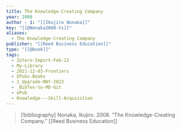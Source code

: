 ```yaml
---
title: The Knowledge-Creating Company
year: 2008
author - 1: "[[Ikujiro Nonaka]]"
key: "[[@Nonaka2008-ts]]"
aliases:
  - The Knowledge-Creating Company
publisher: "[[Reed Business Education]]"
type: "[[@book]]"
tags:
  - Zotero-Import-Feb-22
  - My-Library
  - 2021-12-03-Frontiers
  - EPubs-Books
  - 2_Upgrade-MAY-2023
  - _BibTex-to-MD-Git
  - ePub
  - Knowledge---Skill-Acquisition
---
```


> [!bibliography]
> Nonaka, Ikujiro. 2008. “The Knowledge-Creating Company.” [[Reed Business Education]]